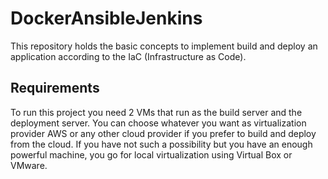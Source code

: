 # DockerAnsibleJenkins

This repository holds the basic concepts to implement build and deploy an application according to the IaC (Infrastructure as Code).

## Requirements
To run this project you need 2 VMs that run as the build server and the deployment server.
You can choose whatever you want as virtualization provider AWS or any other cloud provider if you prefer to build and deploy from the cloud. If you have not such a possibility but you have an enough powerful machine, you go for local virtualization using Virtual Box or VMware.

